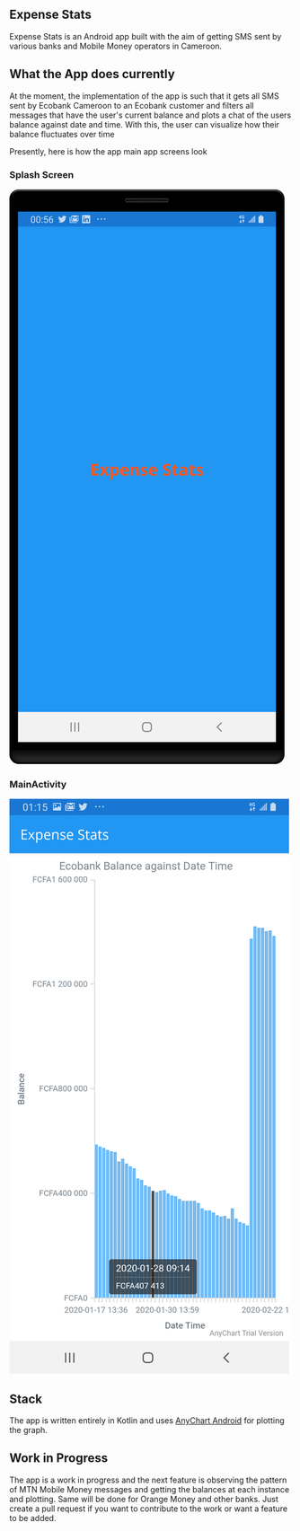 ## Expense Stats
Expense Stats is an Android app built with the aim of getting SMS sent by various banks and Mobile
Money operators in Cameroon. 

## What the App does currently
At the moment, the implementation of the app is such that it gets all SMS sent by Ecobank Cameroon to an Ecobank
customer and filters all messages that have the user's current balance and plots a chat of the users balance against date and time.
With this, the user can visualize how their balance fluctuates over time

Presently, here is how the app main app screens look

### Splash Screen

![Splash](screenshots/splash.png)

### MainActivity
![Main Screen](screenshots/main.png)


## Stack
The app is written entirely in Kotlin and uses [AnyChart Android](https://github.com/AnyChart/AnyChart-Android) for plotting the graph.

## Work in Progress
The app is a work in progress and the next feature is observing the pattern of MTN Mobile Money messages and getting the balances at each instance and plotting. Same will be done for Orange Money and other banks.
Just create a pull request if you want to contribute to the work or want a feature to be added.